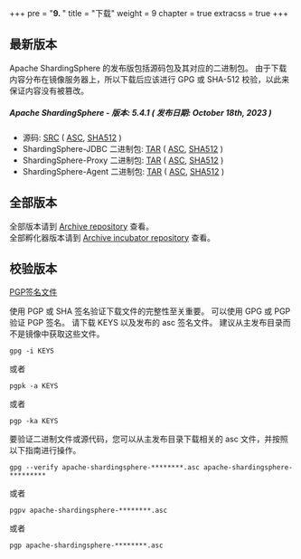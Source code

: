 +++
pre = "<b>9. </b>"
title = "下载"
weight = 9
chapter = true
extracss = true
+++

## 最新版本

Apache ShardingSphere 的发布版包括源码包及其对应的二进制包。
由于下载内容分布在镜像服务器上，所以下载后应该进行 GPG 或 SHA-512 校验，以此来保证内容没有被篡改。

##### Apache ShardingSphere - 版本: 5.4.1 ( 发布日期: October 18th, 2023 )

- 源码: [<u>SRC</u>](https://www.apache.org/dyn/closer.lua/shardingsphere/5.4.1/apache-shardingsphere-5.4.1-src.zip) ( [<u>ASC</u>](https://downloads.apache.org/shardingsphere/5.4.1/apache-shardingsphere-5.4.1-src.zip.asc), [<u>SHA512</u>](https://downloads.apache.org/shardingsphere/5.4.1/apache-shardingsphere-5.4.1-src.zip.sha512) )
- ShardingSphere-JDBC 二进制包: [<u>TAR</u>](https://www.apache.org/dyn/closer.lua/shardingsphere/5.4.1/apache-shardingsphere-5.4.1-shardingsphere-jdbc-bin.tar.gz) ( [<u>ASC</u>](https://downloads.apache.org/shardingsphere/5.4.1/apache-shardingsphere-5.4.1-shardingsphere-jdbc-bin.tar.gz.asc), [<u>SHA512</u>](https://downloads.apache.org/shardingsphere/5.4.1/apache-shardingsphere-5.4.1-shardingsphere-jdbc-bin.tar.gz.sha512) )
- ShardingSphere-Proxy 二进制包: [<u>TAR</u>](https://www.apache.org/dyn/closer.lua/shardingsphere/5.4.1/apache-shardingsphere-5.4.1-shardingsphere-proxy-bin.tar.gz) ( [<u>ASC</u>](https://downloads.apache.org/shardingsphere/5.4.1/apache-shardingsphere-5.4.1-shardingsphere-proxy-bin.tar.gz.asc), [<u>SHA512</u>](https://downloads.apache.org/shardingsphere/5.4.1/apache-shardingsphere-5.4.1-shardingsphere-proxy-bin.tar.gz.sha512) )
- ShardingSphere-Agent 二进制包: [<u>TAR</u>](https://www.apache.org/dyn/closer.lua/shardingsphere/5.4.1/apache-shardingsphere-5.4.1-shardingsphere-agent-bin.tar.gz) ( [<u>ASC</u>](https://downloads.apache.org/shardingsphere/5.4.1/apache-shardingsphere-5.4.1-shardingsphere-agent-bin.tar.gz.asc), [<u>SHA512</u>](https://downloads.apache.org/shardingsphere/5.4.1/apache-shardingsphere-5.4.1-shardingsphere-agent-bin.tar.gz.sha512) )

## 全部版本

全部版本请到 [Archive repository](https://archive.apache.org/dist/shardingsphere/) 查看。</br>
全部孵化器版本请到 [Archive incubator repository](https://archive.apache.org/dist/incubator/shardingsphere/) 查看。

## 校验版本

[PGP签名文件](https://downloads.apache.org/shardingsphere/KEYS)

使用 PGP 或 SHA 签名验证下载文件的完整性至关重要。
可以使用 GPG 或 PGP 验证 PGP 签名。
请下载 KEYS 以及发布的 asc 签名文件。
建议从主发布目录而不是镜像中获取这些文件。

```shell
gpg -i KEYS
```

或者

```shell
pgpk -a KEYS
```

或者

```shell
pgp -ka KEYS
```

要验证二进制文件或源代码，您可以从主发布目录下载相关的 asc 文件，并按照以下指南进行操作。

```shell
gpg --verify apache-shardingsphere-********.asc apache-shardingsphere-*********
```

或者

```shell
pgpv apache-shardingsphere-********.asc
```

或者

```shell
pgp apache-shardingsphere-********.asc
```
